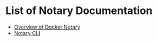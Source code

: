 <!--[metadata]>
+++
title = "Docker Notary"
description = "List of Notary Documentation"
keywords = ["docker, notary, trust, image, signing, repository"]
[menu.main]
identifier="mn_notary"
parent="mn_docker_hub"
weight=4
+++
<![end-metadata]-->

# List of Notary Documentation

* [Overview of Docker Notary](overview)
* [Notary CLI](cli)
